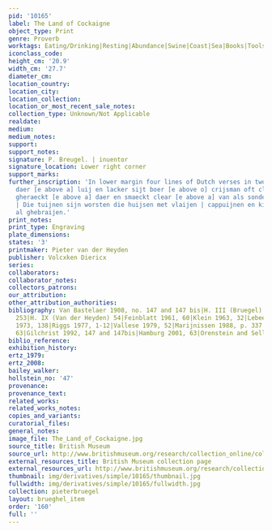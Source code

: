 ```yaml
---
pid: '10165'
label: The Land of Cockaigne
object_type: Print
genre: Proverb
worktags: Eating/Drinking|Resting|Abundance|Swine|Coast|Sea|Books|Tools|Weaponry
iconclass_code:
height_cm: '20.9'
width_cm: '27.7'
diameter_cm:
location_country:
location_city:
location_collection:
location_or_most_recent_sale_notes:
collection_type: Unknown/Not Applicable
realdate:
medium:
medium_notes:
support:
support_notes:
signature: P. Breugel. | inuentor
signature_location: Lower right corner
support_marks:
further_inscription: 'In lower margin four lines of Dutch verses in two columns: Die
  daer [e above a] luij en lacker sijt boer [e above o] crijsman oft clercken | die
  gheraeckt [e above a] daer en smaeckt clear [e above a] van als sonder werken |
  | Die tuijnen sijn worsten die huijsen met vlaijen | cappuijnen en kieckens tvliechter
  al ghebraijen.'
print_notes:
print_type: Engraving
plate_dimensions:
states: '3'
printmaker: Pieter van der Heyden
publisher: Volcxken Diericx
series:
collaborators:
collaborator_notes:
collectors_patrons:
our_attribution:
other_attribution_authorities:
bibliography: Van Bastelaer 1908, no. 147 and 147 bis|H. III (Bruegel) 147|H. IV (Cock)
  253|H. IX (Van der Heyden) 54|Feinblatt 1961, 60|Klein 1963, 32|Lebeer 1969,63|Lari
  1973, 138|Riggs 1977, 1-12|Vallese 1979, 52|Marijnissen 1988, p. 337|Tokyo 1989,
  63|Gilchrist 1992, 147 and 147bis|Hamburg 2001, 63|Orenstein and Sellink 2001, 116
biblio_reference:
exhibition_history:
ertz_1979:
ertz_2008:
bailey_walker:
hollstein_no: '47'
provenance:
provenance_text:
related_works:
related_works_notes:
copies_and_variants:
curatorial_files:
general_notes:
image_file: The_Land_of_Cockaigne.jpg
source_title: British Museum
source_url: http://www.britishmuseum.org/research/collection_online/collection_object_details/collection_image_gallery.aspx
external_resources_title: British Museum collection page
external_resources_url: http://www.britishmuseum.org/research/collection_online/collection_object_details.aspx
thumbnail: img/derivatives/simple/10165/thumbnail.jpg
fullwidth: img/derivatives/simple/10165/fullwidth.jpg
collection: pieterbruegel
layout: brueghel_item
order: '160'
full: ''
---
```

